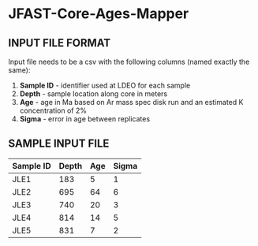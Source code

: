# JFAST-Core-Ages-Mapper

## INPUT FILE FORMAT

Input file needs to be a csv with the following columns (named exactly the same):
1. **Sample ID** - identifier used at LDEO for each sample
2. **Depth** - sample location along core in meters
3. **Age** - age in Ma based on Ar mass spec disk run and an estimated K concentration of 2%
4. **Sigma** - error in age between replicates

## SAMPLE INPUT FILE

Sample ID | Depth | Age | Sigma 
--- | --- | --- | --- 
JLE1 | 183 | 5 | 1
JLE2 | 695 | 64 | 6 
JLE3 | 740 | 20 | 3 
JLE4 | 814 | 14 | 5 
JLE5 | 831 | 7 | 2 
